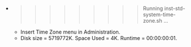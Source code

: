 * >>>>>>>>> Running inst-std-system-time-zone.sh ...
  * Insert Time Zone menu in Administration.
  * Disk size = 5719772K. Space Used = 4K. Runtime = 00:00:00:01.
